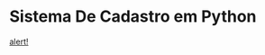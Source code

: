 # Sistema De Cadastro em Python

[alert!](https://github.com/FireXtz/img-icons/blob/main/TelaCadastroLimpaPython.png)
